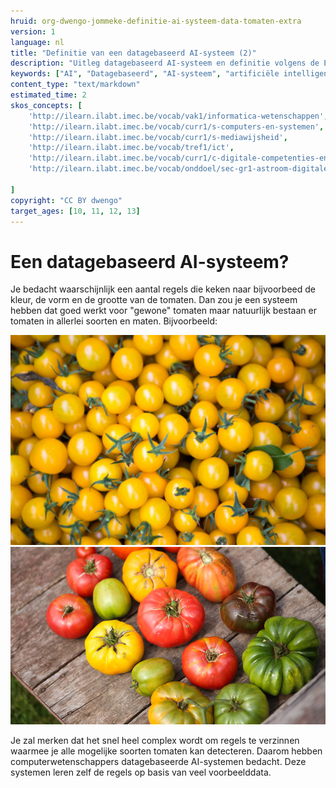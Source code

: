 ```yaml
---
hruid: org-dwengo-jommeke-definitie-ai-systeem-data-tomaten-extra
version: 1
language: nl
title: "Definitie van een datagebaseerd AI-systeem (2)"
description: "Uitleg datagebaseerd AI-systeem en definitie volgens de EU"
keywords: ["AI", "Datagebaseerd", "AI-systeem", "artificiële intelligentie"]
content_type: "text/markdown"
estimated_time: 2
skos_concepts: [
    'http://ilearn.ilabt.imec.be/vocab/vak1/informatica-wetenschappen', 
    'http://ilearn.ilabt.imec.be/vocab/curr1/s-computers-en-systemen',
    'http://ilearn.ilabt.imec.be/vocab/curr1/s-mediawijsheid',
    'http://ilearn.ilabt.imec.be/vocab/tref1/ict',
    'http://ilearn.ilabt.imec.be/vocab/curr1/c-digitale-competenties-en-mediawijsheid',
    'http://ilearn.ilabt.imec.be/vocab/onddoel/sec-gr1-astroom-digitale-competenties-en-mediawijsheid-4.5',

]
copyright: "CC BY dwengo"
target_ages: [10, 11, 12, 13]
---
```



Een datagebaseerd AI-systeem?
===============

Je bedacht waarschijnlijk een aantal regels die keken naar bijvoorbeed de kleur, de vorm en de grootte van de tomaten. Dan zou je een systeem hebben dat goed werkt voor "gewone" tomaten maar natuurlijk bestaan er tomaten in allerlei soorten en maten. Bijvoorbeeld:

![gele tomaten](img/gele_tomaten.png "Gele tomaten")
![Verschillende soorten tomaten](img/kleur_tomaten.png "Tomaten in verschillende vormen en kleuren")

Je zal merken dat het snel heel complex wordt om regels te verzinnen waarmee je alle mogelijke soorten tomaten kan detecteren. Daarom hebben computerwetenschappers datagebaseerde AI-systemen bedacht. Deze systemen leren zelf de regels op basis van veel voorbeelddata.



